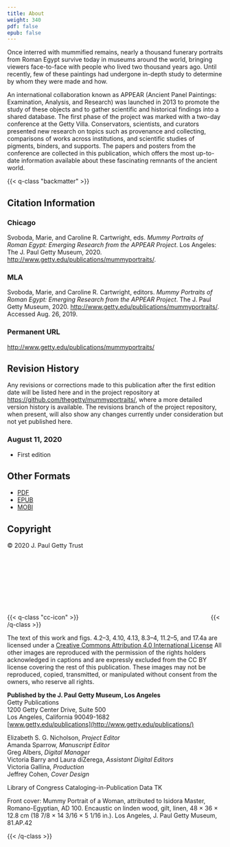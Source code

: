 ```yaml
---
title: About
weight: 340
pdf: false
epub: false
---
```


Once interred with mummified remains, nearly a thousand funerary portraits from Roman Egypt survive today in museums around the world, bringing viewers face-to-face with people who lived two thousand years ago. Until recently, few of these paintings had undergone in-depth study to determine by whom they were made and how.

An international collaboration known as APPEAR (Ancient Panel Paintings: Examination, Analysis, and Research) was launched in 2013 to promote the study of these objects and to gather scientific and historical findings into a shared database. The first phase of the project was marked with a two-day conference at the Getty Villa. Conservators, scientists, and curators presented new research on topics such as provenance and collecting, comparisons of works across institutions, and scientific studies of pigments, binders, and supports. The papers and posters from the conference are collected in this publication, which offers the most up-to-date information available about these fascinating remnants of the ancient world.

{{< q-class "backmatter" >}}

## Citation Information

### Chicago

Svoboda, Marie, and Caroline R. Cartwright, eds. *Mummy Portraits of Roman Egypt: Emerging Research from the APPEAR Project*. Los Angeles: The J. Paul Getty Museum, 2020. http://www.getty.edu/publications/mummyportraits/.

### MLA

Svoboda, Marie, and Caroline R. Cartwright, editors. *Mummy Portraits of Roman Egypt: Emerging Research from the APPEAR Project*. The J. Paul Getty Museum, 2020. http://www.getty.edu/publications/mummyportraits/. Accessed <span class="cite-current-date">Aug. 26, 2019</span>.

### Permanent URL

http://www.getty.edu/publications/mummyportraits/

## Revision History

Any revisions or corrections made to this publication after the first edition date will be listed here and in the project repository at https://github.com/thegetty/mummyportraits/, where a more detailed version history is available. The revisions branch of the project repository, when present, will also show any changes currently under consideration but not yet published here.

### August 11, 2020
  
  - First edition

## Other Formats

  - [PDF](/downloads/output.pdf)
  - [EPUB](/downloads/output.epub)
  - [MOBI](/downloads/oputput.mobi)

## Copyright

© 2020 J. Paul Getty Trust

{{< q-class "cc-icon" >}}
<svg class="quire-copyright__icon">
<switch>
  <use xlink:href="#cc"></use>
</switch>
<switch>
  <use xlink:href="#cc-by"></use>
  <foreignObject width="135" height="30">
      <img src="../img/icons/cc-by.png" alt="CC-BY" />
  </foreignObject>
</switch>
</svg>
{{< /q-class >}}


The text of this work and figs. 4.2–3, 4.10, 4.13, 8.3–4, 11.2–5, and 17.4a are licensed under a [Creative Commons Attribution 4.0 International License](https://creativecommons.org/licenses/by/4.0/) All other images are reproduced with the permission of the rights holders acknowledged in captions and are expressly excluded from the CC BY license covering the rest of this publication. These images may not be reproduced, copied, transmitted, or manipulated without consent from the owners, who reserve all rights. 

**Published by the J. Paul Getty Museum, Los Angeles**<br />
Getty Publications<br />
1200 Getty Center Drive, Suite 500<br />
Los Angeles, California 90049-1682<br />
[www.getty.edu/publications](http://www.getty.edu/publications/)<br />

Elizabeth S. G. Nicholson, *Project Editor*<br />
Amanda Sparrow, *Manuscript Editor*<br />
Greg Albers, *Digital Manager*<br />
Victoria Barry and Laura diZerega, *Assistant Digital Editors*<br />
Victoria Gallina, *Production*<br />
Jeffrey Cohen, *Cover Design*<br />

Library of Congress Cataloging-in-Publication Data TK

Front cover: Mummy Portrait of a Woman, attributed to Isidora Master, Romano-Egyptian, AD 100. Encaustic on linden wood, gilt, linen, 48 × 36 × 12.8 cm (18 7/8 × 14 3/16 × 5 1/16 in.). Los Angeles, J. Paul Getty Museum, 81.AP.42

{{< /q-class >}}